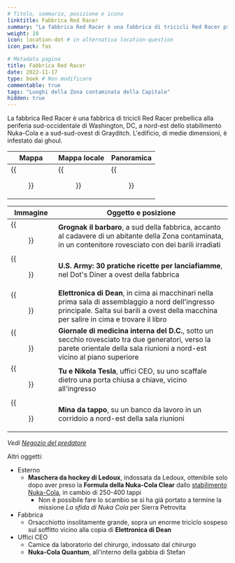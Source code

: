 ```yaml
---
# Titolo, sommario, posizione e icona
linktitle: Fabbrica Red Racer
summary: "La fabbrica Red Racer è una fabbrica di tricicli Red Racer prebellica alla periferia sud-occidentale di Washington, DC, a nord-est dello stabilimento Nuka-Cola e a sud-sud-ovest di Grayditch. L'edificio, di medie dimensioni, è infestato dai ghoul. "
weight: 10
icon: location-dot # in alternativa location-question
icon_pack: fas

# Metadata pagina
title: Fabbrica Red Racer
date: 2022-11-17
type: book # Non modificare
commentable: true
tags: "Luoghi della Zona contaminata della Capitale"
hidden: true
---
```





La fabbrica Red Racer è una fabbrica di tricicli Red Racer prebellica alla periferia sud-occidentale di Washington, DC, a nord-est dello stabilimento Nuka-Cola e a sud-sud-ovest di Grayditch. L'edificio, di medie dimensioni, è infestato dai ghoul. 

| Mappa                                  | Mappa locale                                      | Panoramica                                |
| -------------------------------------- | ------------------------------------------------- | ----------------------------------------- |
| {{<figure src="RR_Factory_loc.webp">}} | {{<figure src="Red_Racer_factory_loc_map.webp">}} | {{<figure src="Red_Racer_factory.webp">}} |

| Immagine                                                        | Oggetto e posizione                                                                                                                                                                            |
| --------------------------------------------------------------- | ---------------------------------------------------------------------------------------------------------------------------------------------------------------------------------------------- |
| {{<figure src="Grognak_the_Barbarian_Red_Racer_factory.webp">}} | **Grognak il barbaro**, a sud della fabbrica, accanto al cadavere di un abitante della Zona contaminata, in un contenitore rovesciato con dei barili irradiati                                 |
| {{<figure src="US_Army_HFR_Dot's_Diner.webp">}}                 | **U.S. Army: 30 pratiche ricette per lanciafiamme**, nel Dot's Diner a ovest della fabbrica                                                                                                    |
| {{<figure src="Deans_Electronics_Red_Racer_factory.webp">}}     | **Elettronica di Dean**, in cima ai macchinari nella prima sala di assemblaggio a nord dell'ingresso principale. Salta sui barili a ovest della macchina per salire in cima e trovare il libro |
| {{<figure src="DC_Journal_of_IM_Red_Racer_factory.webp">}}      | **Giornale di medicina interna del D.C.**, sotto un secchio rovesciato tra due generatori, verso la parete orientale della sala riunioni a nord-est vicino al piano superiore                  |
| {{<figure src="Nikola_Tesla_and_You_Red_Racer_factory.webp">}}  | **Tu e Nikola Tesla**, uffici CEO, su uno scaffale dietro una porta chiusa a chiave, vicino all'ingresso                                                                                       |
| {{<figure src="RR_factory_bottlecap_mine.webp">}}               | **Mina da tappo**, su un banco da lavoro in un corridoio a nord-est della sala riunioni                                                                                                        |

*Vedi [Negozio del predatore](#negozio-del-predatore)*

Altri oggetti:
- Esterno
	- **Maschera da hockey di Ledoux**, indossata da Ledoux, ottenibile solo dopo aver preso la **Formula della Nuka-Cola Clear** dallo [stabilimento Nuka-Cola](#stabilimento-nuka-cola), in cambio di 250-400 tappi
		- Non è possibile fare lo scambio se si ha già portato a termine la missione *La sfida di Nuka Cola* per Sierra Petrovita
- Fabbrica
	- Orsacchiotto insolitamente grande, sopra un enorme triciclo sospeso sul soffitto vicino alla copia di **Elettronica di Dean**
- Uffici CEO
	- Camice da laboratorio del chirurgo, indossato dal chirurgo
	- **Nuka-Cola Quantum**, all'interno della gabbia di Stefan


